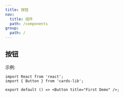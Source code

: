 ```yaml
---
title: 按钮
nav:
  title: 组件
  path: /components
group:
  path: /
---
```


## 按钮

示例:

```tsx
import React from 'react';
import { Button } from 'cards-lib';

export default () => <Button title="First Demo" />;
```

